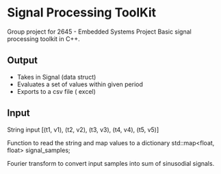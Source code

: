 # Signal Processing ToolKit
Group project for 2645 - Embedded Systems Project
Basic signal processing toolkit in C++.

## Output
- Takes in Signal (data struct)
- Evaluates a set of values within given period
- Exports to a csv file ( excel)

## Input
String input
[(t1, v1), (t2, v2), (t3, v3), (t4, v4), (t5, v5)]

Function to read the string and map values to a dictionary
std::map<float, float> signal_samples;

Fourier transform to convert input samples into sum of sinusodial signals.
